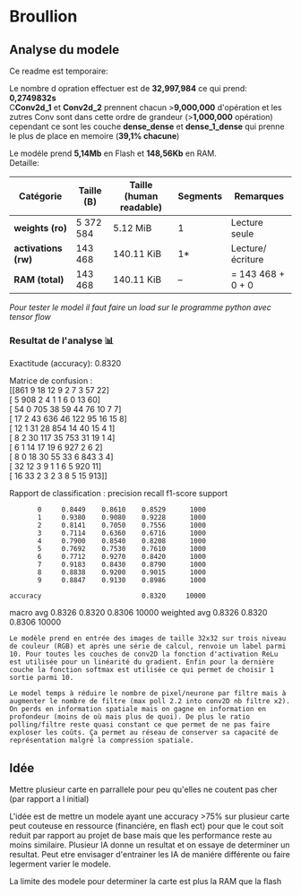 # Broullion

## Analyse du modele
Ce readme est temporaire:

Le nombre d opration effectuer est de **32,997,984** ce qui prend: **0,2749832s**\
C**Conv2d_1** et **Conv2d_2** prennent chacun >**9,000,000** d'opération et les zutres Conv sont dans cette ordre de grandeur (>**1,000,000** opération) cependant ce sont les couche **dense_dense** et **dense_1_dense** qui prenne le plus de place en memoire (**39,1% chacune**)


Le modéle prend **5,14Mb** en Flash et **148,56Kb** en RAM.\
Detaille:

| Catégorie            | Taille (B) | Taille (human readable) | Segments | Remarques         |
| -------------------- | ---------- | ----------------------- | -------- | ----------------- |
| **weights (ro)**     | 5 372 584  | 5.12 MiB                | 1        | Lecture seule     |
| **activations (rw)** | 143 468    | 140.11 KiB              | 1*        | Lecture/écriture  |
| **RAM (total)**      | 143 468    | 140.11 KiB              | –        | = 143 468 + 0 + 0 |


*Pour tester le model il faut faire un load sur le programme python avec tensor flow*

### Resultat de l'analyse 📊
Exactitude (accuracy): 0.8320

Matrice de confusion :\
[[861   9  18  12   9   2   7   3  57  22]\
 [  5 908   2   4   1   1   6   0  13  60]\
 [ 54   0 705  38  59  44  76  10   7   7]\
 [ 17   2  43 636  46 122  95  16  15   8]\
 [ 12   1  31  28 854  14  40  15   4   1]\
 [  8   2  30 117  35 753  31  19   1   4]\
 [  6   1  14  17  19   6 927   2   6   2]\
 [  8   0  18  30  55  33   6 843   3   4]\
 [ 32  12   3   9   1   1   6   5 920  11]\
 [ 16  33   2   3   2   3   8   5  15 913]]

Rapport de classification :
              precision    recall  f1-score   support

           0     0.8449    0.8610    0.8529      1000
           1     0.9380    0.9080    0.9228      1000
           2     0.8141    0.7050    0.7556      1000
           3     0.7114    0.6360    0.6716      1000
           4     0.7900    0.8540    0.8208      1000
           5     0.7692    0.7530    0.7610      1000
           6     0.7712    0.9270    0.8420      1000
           7     0.9183    0.8430    0.8790      1000
           8     0.8838    0.9200    0.9015      1000
           9     0.8847    0.9130    0.8986      1000

    accuracy                         0.8320     10000
   macro avg     0.8326    0.8320    0.8306     10000
weighted avg     0.8326    0.8320    0.8306     10000


	Le modèle prend en entrée des images de taille 32x32 sur trois niveau de couleur (RGB) et après une série de calcul, renvoie un label parmi 10. Pour toutes les couches de conv2D la fonction d'activation ReLu est utilisée pour un linéarité du gradient. Enfin pour la dernière couche la fonction softmax est utilisée ce qui permet de choisir 1 sortie parmi 10.
    
	Le model temps à réduire le nombre de pixel/neurone par filtre mais à augmenter le nombre de filtre (max poll 2.2 into conv2D nb filtre x2). On perds en information spatiale mais on gagne en information en profondeur (moins de où mais plus de quoi). De plus le ratio polling/filtre reste quasi constant ce que permet de ne pas faire exploser les coûts. Ça permet au réseau de conserver sa capacité de représentation malgré la compression spatiale.

   ## Idée

Mettre plusieur carte en parrallele pour peu qu'elles ne coutent pas cher (par rapport a l initial)

L'idée est de mettre un modele ayant une accuracy >75% sur plusieur carte peut couteuse en ressource (financiére, en flash ect) pour que le cout soit reduit par rapport au projet de base mais que les performance reste au moins similaire. Plusieur IA donne un resultat et on essaye de determiner un resultat. Peut etre envisager d'entrainer les IA de maniére différente ou faire legerment varier le modele.


La limite des modele pour determiner la carte est plus la RAM que la flash